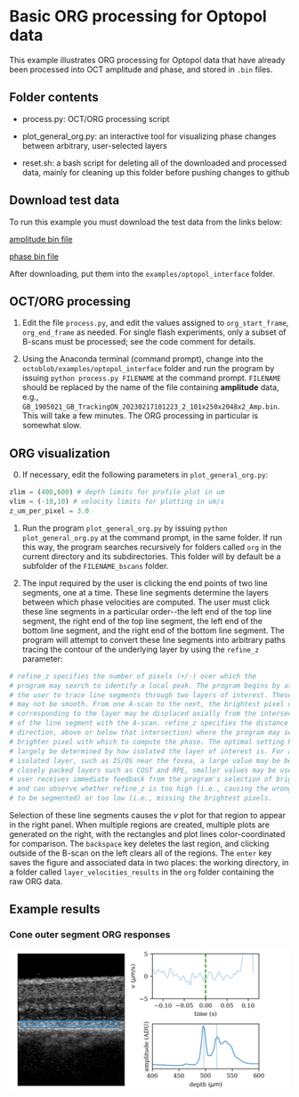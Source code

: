 # Basic ORG processing for Optopol data

This example illustrates ORG processing for Optopol data that have already been processed into OCT amplitude and phase, and stored in `.bin` files.

## Folder contents

* process.py: OCT/ORG processing script

* plot_general_org.py: an interactive tool for visualizing phase changes between arbitrary, user-selected layers

* reset.sh: a bash script for deleting all of the downloaded and processed data, mainly for cleaning up this folder before pushing changes to github

## Download test data

To run this example you must download the test data from the links below:

[amplitude bin file](https://www.dropbox.com/s/efpieltzhry23nn/GB_1905021_GB_TrackingON_20230217101223_2_101x250x2048x2_Amp.bin?dl=1)

[phase bin file](https://www.dropbox.com/s/6xprkbeg8iff0xb/GB_1905021_GB_TrackingON_20230217101223_2_101x250x2048x2_Phase.bin?dl=1)

After downloading, put them into the `examples/optopol_interface` folder.

## OCT/ORG processing

1. Edit the file `process.py`, and edit the values assigned to `org_start_frame`, `org_end_frame` as needed. For single flash experiments, only a subset of B-scans must be processed; see the code comment for details. 

2. Using the Anaconda terminal (command prompt), change into the `octoblob/examples/optopol_interface` folder and run the program by issuing `python process.py FILENAME` at the command prompt. `FILENAME` should be replaced by the name of the file containing **amplitude** data, e.g., `GB_1905021_GB_TrackingON_20230217101223_2_101x250x2048x2_Amp.bin`. This will take a few minutes. The ORG processing in particular is somewhat slow.

## ORG visualization

0. If necessary, edit the following parameters in `plot_general_org.py`:

```python
zlim = (400,600) # depth limits for profile plot in um
vlim = (-10,10) # velocity limits for plotting in um/s
z_um_per_pixel = 3.0
```

1. Run the program `plot_general_org.py` by issuing `python plot_general_org.py` at the command prompt, in the same folder. If run this way, the program searches recursively for folders called `org` in the current directory and its subdirectories. This folder will by default be a subfolder of the `FILENAME_bscans` folder.

2. The input required by the user is clicking the end points of two line segments, one at a time. These line segments determine the layers between which phase velocities are computed. The user must click these line segments in a particular order--the left end of the top line segment, the right end of the top line segment, the left end of the bottom line segment, and the right end of the bottom line segment. The program will attempt to convert these line segments into arbitrary paths tracing the contour of the underlying layer by using the `refine_z` parameter:

```python
# refine_z specifies the number of pixels (+/-) over which the
# program may search to identify a local peak. The program begins by asking
# the user to trace line segments through two layers of interest. These layers
# may not be smooth. From one A-scan to the next, the brightest pixel or "peak"
# corresponding to the layer may be displaced axially from the intersection
# of the line segment with the A-scan. refine_z specifies the distance (in either
# direction, above or below that intersection) where the program may search for a
# brighter pixel with which to compute the phase. The optimal setting here will
# largely be determined by how isolated the layer of interest is. For a relatively
# isolated layer, such as IS/OS near the fovea, a large value may be best. For
# closely packed layers such as COST and RPE, smaller values may be useful. The
# user receives immediate feedback from the program's selection of bright pixels
# and can observe whether refine_z is too high (i.e., causing the wrong layer
# to be segmented) or too low (i.e., missing the brightest pixels.
```

Selection of these line segments causes the $v$ plot for that region to appear in the right panel. When multiple regions are created, multiple plots are generated on the right, with the rectangles and plot lines color-coordinated for comparison. The `backspace` key deletes the last region, and clicking outside of the B-scan on the left clears all of the regions. The `enter` key saves the figure and associated data in two places: the working directory, in a folder called `layer_velocities_results` in the `org` folder containing the raw ORG data.

## Example results

### Cone outer segment ORG responses

![Cone outer segment ORG responses](./figs/cone_os_org_optopol.png)

